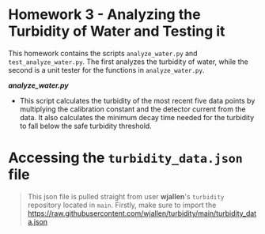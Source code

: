 # Homework 3 - Analyzing the Turbidity of Water and Testing it
This homework contains the scripts ``analyze_water.py`` and ``test_analyze_water.py``. The first analyzes the turbidity of water, while the second is a unit tester for the functions in ``analyze_water.py``.

***analyze_water.py***
- This script calculates the turbidity of the most recent five data points by multiplying the calibration constant and the detector current from the data. It also calculates the minimum decay time needed for the turbidity to fall below the safe turbidity threshold.

# Accessing the ``turbidity_data.json`` file
> This json file is pulled straight from user **wjallen**'s ``turbidity`` repository located in ``main``.
Firstly, make sure to import the 
https://raw.githubusercontent.com/wjallen/turbidity/main/turbidity_data.json
